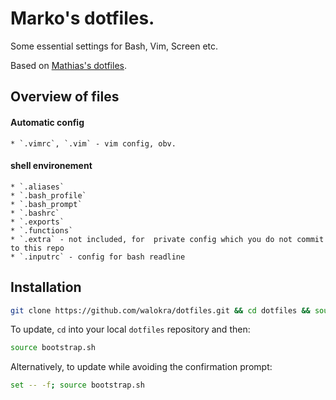# Marko's dotfiles.

Some essential settings for Bash, Vim, Screen etc.

Based on [Mathias's dotfiles](https://github.com/mathiasbynens/dotfiles/).

## Overview of files

####  Automatic config
	* `.vimrc`, `.vim` - vim config, obv.

#### shell environement
	* `.aliases`
	* `.bash_profile`
	* `.bash_prompt`
	* `.bashrc`
	* `.exports`
	* `.functions`
	* `.extra` - not included, for  private config which you do not commit to this repo
	* `.inputrc` - config for bash readline

## Installation

```bash
git clone https://github.com/walokra/dotfiles.git && cd dotfiles && source bootstrap.sh
```

To update, `cd` into your local `dotfiles` repository and then:

```bash
source bootstrap.sh
```

Alternatively, to update while avoiding the confirmation prompt:

```bash
set -- -f; source bootstrap.sh
```

